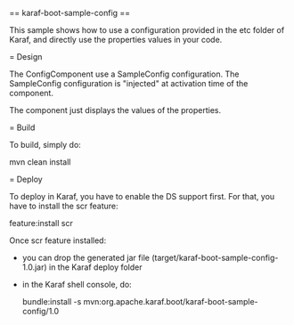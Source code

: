 == karaf-boot-sample-config ==

This sample shows how to use a configuration provided in the etc folder of Karaf, and directly use the
properties values in your code.

= Design

The ConfigComponent use a SampleConfig configuration. The SampleConfig configuration is "injected" at activation
time of the component.

The component just displays the values of the properties.

= Build

To build, simply do:

  mvn clean install

= Deploy

To deploy in Karaf, you have to enable the DS support first. For that, you have to install the scr feature:

  feature:install scr

Once scr feature installed:

* you can drop the generated jar file (target/karaf-boot-sample-config-1.0.jar) in the
Karaf deploy folder
* in the Karaf shell console, do:

  bundle:install -s mvn:org.apache.karaf.boot/karaf-boot-sample-config/1.0